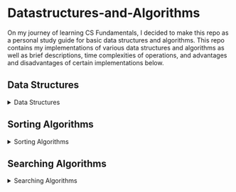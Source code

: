 # Datastructures-and-Algorithms
On my journey of learning CS Fundamentals, I decided to make this repo as a personal study guide for basic data structures and algorithms. This repo contains my implementations of various data structures and algorithms as well as brief descriptions, time complexities of operations, and advantages and disadvantages of certain implementations below.

## Data Structures

<details>
<summary>Data Structures</summary>

- ### Union-Find/Disjoint Set
    - #### Description:
    - #### Operations:
    - #### Application:
    - #### Advantages:
    - #### Disadvantages:
</details>


## Sorting Algorithms
<details>
  <summary>Sorting Algorithms</summary>
</details>

## Searching Algorithms
<details>
  <summary>Searching Algorithms</summary>
</details>
  
